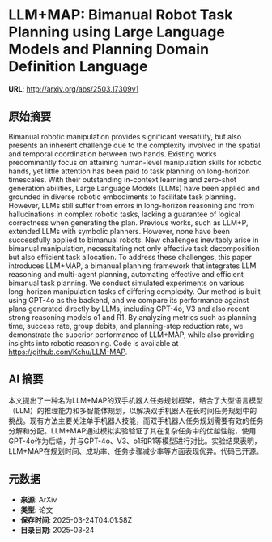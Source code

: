 # LLM+MAP: Bimanual Robot Task Planning using Large Language Models and Planning Domain Definition Language

**URL**: http://arxiv.org/abs/2503.17309v1

## 原始摘要

Bimanual robotic manipulation provides significant versatility, but also
presents an inherent challenge due to the complexity involved in the spatial
and temporal coordination between two hands. Existing works predominantly focus
on attaining human-level manipulation skills for robotic hands, yet little
attention has been paid to task planning on long-horizon timescales. With their
outstanding in-context learning and zero-shot generation abilities, Large
Language Models (LLMs) have been applied and grounded in diverse robotic
embodiments to facilitate task planning. However, LLMs still suffer from errors
in long-horizon reasoning and from hallucinations in complex robotic tasks,
lacking a guarantee of logical correctness when generating the plan. Previous
works, such as LLM+P, extended LLMs with symbolic planners. However, none have
been successfully applied to bimanual robots. New challenges inevitably arise
in bimanual manipulation, necessitating not only effective task decomposition
but also efficient task allocation. To address these challenges, this paper
introduces LLM+MAP, a bimanual planning framework that integrates LLM reasoning
and multi-agent planning, automating effective and efficient bimanual task
planning. We conduct simulated experiments on various long-horizon manipulation
tasks of differing complexity. Our method is built using GPT-4o as the backend,
and we compare its performance against plans generated directly by LLMs,
including GPT-4o, V3 and also recent strong reasoning models o1 and R1. By
analyzing metrics such as planning time, success rate, group debits, and
planning-step reduction rate, we demonstrate the superior performance of
LLM+MAP, while also providing insights into robotic reasoning. Code is
available at https://github.com/Kchu/LLM-MAP.


## AI 摘要

本文提出了一种名为LLM+MAP的双手机器人任务规划框架，结合了大型语言模型（LLM）的推理能力和多智能体规划，以解决双手机器人在长时间任务规划中的挑战。现有方法主要关注单手机器人技能，而双手机器人任务规划需要有效的任务分解和分配。LLM+MAP通过模拟实验验证了其在复杂任务中的优越性能，使用GPT-4o作为后端，并与GPT-4o、V3、o1和R1等模型进行对比。实验结果表明，LLM+MAP在规划时间、成功率、任务步骤减少率等方面表现优异。代码已开源。

## 元数据

- **来源**: ArXiv
- **类型**: 论文
- **保存时间**: 2025-03-24T04:01:58Z
- **目录日期**: 2025-03-24
